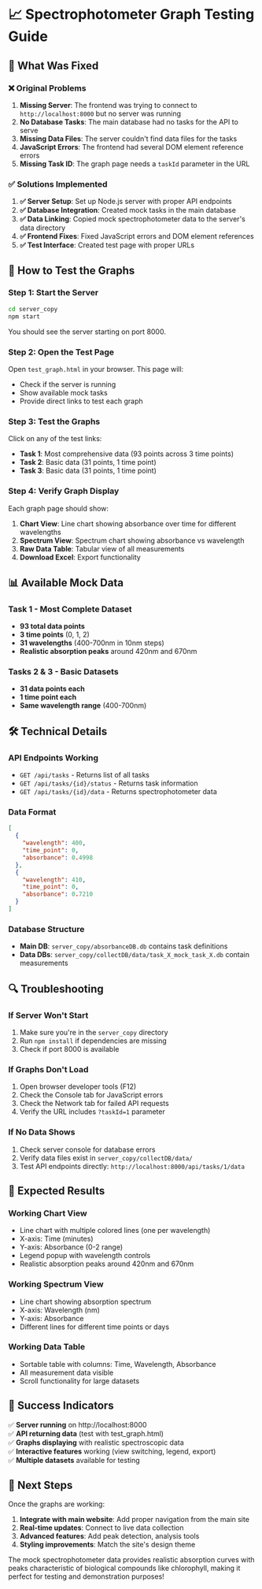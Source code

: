 # 📈 Spectrophotometer Graph Testing Guide

## 🔧 What Was Fixed

### ❌ Original Problems
1. **Missing Server**: The frontend was trying to connect to `http://localhost:8000` but no server was running
2. **No Database Tasks**: The main database had no tasks for the API to serve
3. **Missing Data Files**: The server couldn't find data files for the tasks
4. **JavaScript Errors**: The frontend had several DOM element reference errors
5. **Missing Task ID**: The graph page needs a `taskId` parameter in the URL

### ✅ Solutions Implemented
1. **✅ Server Setup**: Set up Node.js server with proper API endpoints
2. **✅ Database Integration**: Created mock tasks in the main database
3. **✅ Data Linking**: Copied mock spectrophotometer data to the server's data directory
4. **✅ Frontend Fixes**: Fixed JavaScript errors and DOM element references
5. **✅ Test Interface**: Created test page with proper URLs

## 🚀 How to Test the Graphs

### Step 1: Start the Server
```bash
cd server_copy
npm start
```
You should see the server starting on port 8000.

### Step 2: Open the Test Page
Open `test_graph.html` in your browser. This page will:
- Check if the server is running
- Show available mock tasks
- Provide direct links to test each graph

### Step 3: Test the Graphs
Click on any of the test links:
- **Task 1**: Most comprehensive data (93 points across 3 time points)
- **Task 2**: Basic data (31 points, 1 time point)  
- **Task 3**: Basic data (31 points, 1 time point)

### Step 4: Verify Graph Display
Each graph page should show:
1. **Chart View**: Line chart showing absorbance over time for different wavelengths
2. **Spectrum View**: Spectrum chart showing absorbance vs wavelength
3. **Raw Data Table**: Tabular view of all measurements
4. **Download Excel**: Export functionality

## 📊 Available Mock Data

### Task 1 - Most Complete Dataset
- **93 total data points**
- **3 time points** (0, 1, 2)
- **31 wavelengths** (400-700nm in 10nm steps)
- **Realistic absorption peaks** around 420nm and 670nm

### Tasks 2 & 3 - Basic Datasets
- **31 data points each**
- **1 time point each**
- **Same wavelength range** (400-700nm)

## 🛠️ Technical Details

### API Endpoints Working
- `GET /api/tasks` - Returns list of all tasks
- `GET /api/tasks/{id}/status` - Returns task information
- `GET /api/tasks/{id}/data` - Returns spectrophotometer data

### Data Format
```json
[
  {
    "wavelength": 400,
    "time_point": 0,
    "absorbance": 0.4998
  },
  {
    "wavelength": 410,
    "time_point": 0,
    "absorbance": 0.7210
  }
]
```

### Database Structure
- **Main DB**: `server_copy/absorbanceDB.db` contains task definitions
- **Data DBs**: `server_copy/collectDB/data/task_X_mock_task_X.db` contain measurements

## 🔍 Troubleshooting

### If Server Won't Start
1. Make sure you're in the `server_copy` directory
2. Run `npm install` if dependencies are missing
3. Check if port 8000 is available

### If Graphs Don't Load
1. Open browser developer tools (F12)
2. Check the Console tab for JavaScript errors
3. Check the Network tab for failed API requests
4. Verify the URL includes `?taskId=1` parameter

### If No Data Shows
1. Check server console for database errors
2. Verify data files exist in `server_copy/collectDB/data/`
3. Test API endpoints directly: `http://localhost:8000/api/tasks/1/data`

## 🎯 Expected Results

### Working Chart View
- Line chart with multiple colored lines (one per wavelength)
- X-axis: Time (minutes)
- Y-axis: Absorbance (0-2 range)
- Legend popup with wavelength controls
- Realistic absorption peaks around 420nm and 670nm

### Working Spectrum View  
- Line chart showing absorption spectrum
- X-axis: Wavelength (nm)
- Y-axis: Absorbance
- Different lines for different time points or days

### Working Data Table
- Sortable table with columns: Time, Wavelength, Absorbance
- All measurement data visible
- Scroll functionality for large datasets

## 🎉 Success Indicators

✅ **Server running** on http://localhost:8000  
✅ **API returning data** (test with test_graph.html)  
✅ **Graphs displaying** with realistic spectroscopic data  
✅ **Interactive features** working (view switching, legend, export)  
✅ **Multiple datasets** available for testing  

## 📝 Next Steps

Once the graphs are working:
1. **Integrate with main website**: Add proper navigation from the main site
2. **Real-time updates**: Connect to live data collection
3. **Advanced features**: Add peak detection, analysis tools
4. **Styling improvements**: Match the site's design theme

The mock spectrophotometer data provides realistic absorption curves with peaks characteristic of biological compounds like chlorophyll, making it perfect for testing and demonstration purposes! 